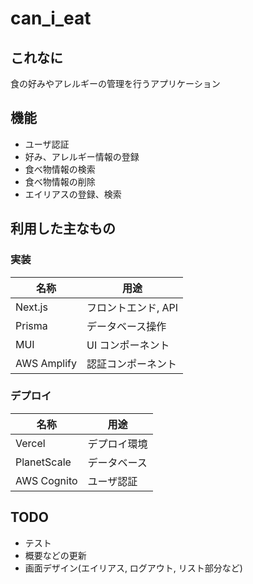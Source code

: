 # can_i_eat

## これなに

食の好みやアレルギーの管理を行うアプリケーション

## 機能

- ユーザ認証
- 好み、アレルギー情報の登録
- 食べ物情報の検索
- 食べ物情報の削除
- エイリアスの登録、検索

## 利用した主なもの

### 実装

| 名称        | 用途                |
| ----------- | ------------------- |
| Next.js     | フロントエンド, API |
| Prisma      | データベース操作    |
| MUI         | UI コンポーネント   |
| AWS Amplify | 認証コンポーネント  |

### デプロイ

| 名称        | 用途         |
| ----------- | ------------ |
| Vercel      | デプロイ環境 |
| PlanetScale | データベース |
| AWS Cognito | ユーザ認証   |

## TODO

- テスト
- 概要などの更新
- 画面デザイン(エイリアス, ログアウト, リスト部分など)
